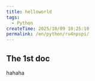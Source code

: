 ```yaml
---
title: helloworld
tags:
  - Python
createTime: 2025/10/09 10:25:10
permalink: /en/python/ru4npspi/
---
```


## The 1st doc

hahaha
